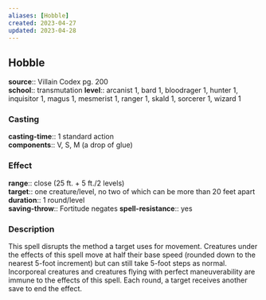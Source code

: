 ```yaml
---
aliases: [Hobble]
created: 2023-04-27
updated: 2023-04-28
---
```


## Hobble

**source**:: Villain Codex pg. 200  
**school**:: transmutation
**level**:: arcanist 1, bard 1, bloodrager 1, hunter 1, inquisitor 1, magus 1, mesmerist 1, ranger 1, skald 1, sorcerer 1, wizard 1

### Casting

**casting-time**:: 1 standard action  
**components**:: V, S, M (a drop of glue)

### Effect

**range**:: close (25 ft. + 5 ft./2 levels)  
**target**:: one creature/level, no two of which can be more than 20 feet apart  
**duration**:: 1 round/level  
**saving-throw**:: Fortitude negates
**spell-resistance**:: yes

### Description

This spell disrupts the method a target uses for movement. Creatures under the effects of this spell move at half their base speed (rounded down to the nearest 5-foot increment) but can still take 5-foot steps as normal. Incorporeal creatures and creatures flying with perfect maneuverability are immune to the effects of this spell. Each round, a target receives another save to end the effect.
